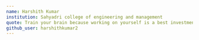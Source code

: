 ```yaml
---
name: Harshith Kumar
institution: Sahyadri college of engineering and management
quote: Train your brain because working on yourself is a best investment. 
github_user: harshithkumar2
---
```

